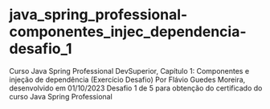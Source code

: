 # java_spring_professional-componentes_injec_dependencia-desafio_1
Curso Java Spring Professional DevSuperior, Capítulo 1: Componentes e injeção de dependência (Exercício Desafio)
Por Flávio Guedes Moreira, desenvolvido em 01/10/2023
Desafio 1 de 5 para obtenção do certificado do curso Java Spring Professional
